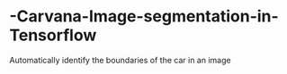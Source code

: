# -Carvana-Image-segmentation-in-Tensorflow
Automatically identify the boundaries of the car in an image
